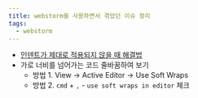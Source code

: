 ```yaml
---
title: webstorm을 사용하면서 겪었던 이슈 정리
tags:
  - webstorm
---
```


- [인덴트가 제대로 적용되지 않을 때 해결법](https://kjwsx23.tistory.com/256)
- 가로 너비를 넘어가는 코드 줄바꿈하여 보기
  - 방법 1. View -> Active Editor -> Use Soft Wraps 
  - 방법 2. `cmd` + `,` - `use soft wraps in editor` 체크
